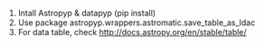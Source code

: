 1. Intall Astropyp & datapyp (pip install)
2. Use package astropyp.wrappers.astromatic.save_table_as_ldac
3. For data table, check http://docs.astropy.org/en/stable/table/
